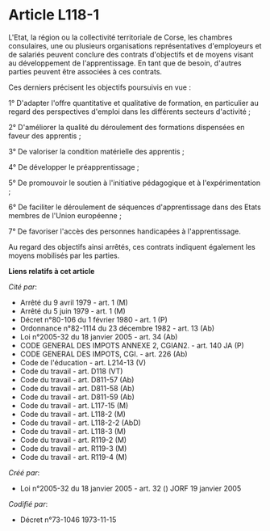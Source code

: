 # Article L118-1

L'Etat, la région ou la collectivité territoriale de Corse, les chambres consulaires, une ou plusieurs organisations
représentatives d'employeurs et de salariés peuvent conclure des contrats d'objectifs et de moyens visant au développement de
l'apprentissage. En tant que de besoin, d'autres parties peuvent être associées à ces contrats.

Ces derniers précisent les objectifs poursuivis en vue :

1° D'adapter l'offre quantitative et qualitative de formation, en particulier au regard des perspectives d'emploi dans les
différents secteurs d'activité ;

2° D'améliorer la qualité du déroulement des formations dispensées en faveur des apprentis ;

3° De valoriser la condition matérielle des apprentis ;

4° De développer le préapprentissage ;

5° De promouvoir le soutien à l'initiative pédagogique et à l'expérimentation ;

6° De faciliter le déroulement de séquences d'apprentissage dans des Etats membres de l'Union européenne ;

7° De favoriser l'accès des personnes handicapées à l'apprentissage.

Au regard des objectifs ainsi arrêtés, ces contrats indiquent également les moyens mobilisés par les parties.

**Liens relatifs à cet article**

_Cité par_:

  - Arrêté du 9 avril 1979 - art. 1 (M)
  - Arrêté du 5 juin 1979 - art. 1 (M)
  - Décret n°80-106 du 1 février 1980 - art. 1 (P)
  - Ordonnance n°82-1114 du 23 décembre 1982 - art. 13 (Ab)
  - Loi n°2005-32 du 18 janvier 2005 - art. 34 (Ab)
  - CODE GENERAL DES IMPOTS ANNEXE 2, CGIAN2. - art. 140 JA (P)
  - CODE GENERAL DES IMPOTS, CGI. - art. 226 (Ab)
  - Code de l'éducation - art. L214-13 (V)
  - Code du travail - art. D118 (VT)
  - Code du travail - art. D811-57 (Ab)
  - Code du travail - art. D811-58 (Ab)
  - Code du travail - art. D811-59 (Ab)
  - Code du travail - art. L117-15 (M)
  - Code du travail - art. L118-2 (M)
  - Code du travail - art. L118-2-2 (AbD)
  - Code du travail - art. L118-3 (M)
  - Code du travail - art. R119-2 (M)
  - Code du travail - art. R119-3 (M)
  - Code du travail - art. R119-4 (M)

_Créé par_:

  - Loi n°2005-32 du 18 janvier 2005 - art. 32 () JORF 19 janvier 2005

_Codifié par_:

  - Décret n°73-1046 1973-11-15
